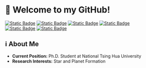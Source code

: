 <h1 align="left"> 📡 Welcome to my GitHub!</h1>

[![Static Badge](https://img.shields.io/badge/ORCID-A6CE39?style=flat-square&logo=orcid&logoColor=white)](https://ui.adsabs.harvard.edu/search/q=orcid%3A0000-0003-0334-1583&sort=date+desc)
[![Static Badge](https://img.shields.io/badge/Google_Scholar-4285F4?style=flat-square&logo=googlescholar&logoColor=white)](https://scholar.google.com/citations?view_op=list_works&hl=en&authuser=1&hl=en&user=-O09TCUAAAAJ&authuser=1)
[![Static Badge](https://img.shields.io/badge/Research_Gate-00CCBB?style=flat-square&logo=researchgate&logoColor=white)](https://www.researchgate.net/profile/Travis-Thieme)
[![Static Badge](https://img.shields.io/badge/Semantic_Scholar-005A9C?style=flat-square&logo=semanticscholar&logoColor=white)](https://www.semanticscholar.org/author/Travis-J.-Thieme/2139710556)
</br>
[![Static Badge](https://img.shields.io/badge/NASA_ADS-All_Papers-grey?style=flat-square&logo=internetarchive&logoColor=white&labelColor=blue)](https://ui.adsabs.harvard.edu/search/filter_property_fq_property=AND&filter_property_fq_property=property%3A%22refereed%22&fq=%7B!type%3Daqp%20v%3D%24fq_database%7D&fq=%7B!type%3Daqp%20v%3D%24fq_property%7D&fq_database=(database%3Aastronomy)&fq_property=(property%3A%22refereed%22)&q=%20%20author%3A%22Thieme%2C%20Travis%20J.%22&sort=date%20desc%2C%20bibcode%20desc&p_=0)
[![Static Badge](https://img.shields.io/badge/NASA_ADS-First_Author_Papers-grey?style=flat-square&logo=internetarchive&logoColor=white&labelColor=blue)](https://ui.adsabs.harvard.edu/search/filter_property_fq_property=AND&filter_property_fq_property=property%3A%22refereed%22&fq=%7B!type%3Daqp%20v%3D%24fq_database%7D&fq=%7B!type%3Daqp%20v%3D%24fq_property%7D&fq_database=(database%3Aastronomy)&fq_property=(property%3A%22refereed%22)&q=%20%20author%3A%22%5EThieme%2C%20Travis%20J.%22&sort=date%20desc%2C%20bibcode%20desc&p_=0)

## ℹ️ About Me
- **Current Position:** Ph.D. Student at National Tsing Hua University
- **Research Interests:** Star and Planet Formation

